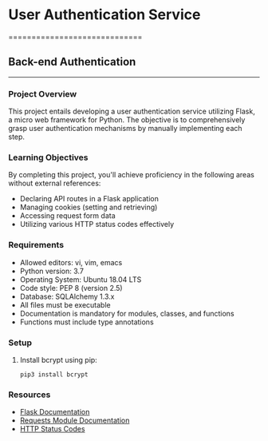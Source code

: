 # User Authentication Service
=============================

## Back-end Authentication
-------------------------

### Project Overview

This project entails developing a user authentication service utilizing Flask, a micro web framework for Python. The objective is to comprehensively grasp user authentication mechanisms by manually implementing each step.

### Learning Objectives

By completing this project, you'll achieve proficiency in the following areas without external references:

- Declaring API routes in a Flask application
- Managing cookies (setting and retrieving)
- Accessing request form data
- Utilizing various HTTP status codes effectively

### Requirements

- Allowed editors: vi, vim, emacs
- Python version: 3.7
- Operating System: Ubuntu 18.04 LTS
- Code style: PEP 8 (version 2.5)
- Database: SQLAlchemy 1.3.x
- All files must be executable
- Documentation is mandatory for modules, classes, and functions
- Functions must include type annotations

### Setup

1. Install bcrypt using pip:
   ```
   pip3 install bcrypt
   ```

### Resources

- [Flask Documentation](https://flask.palletsprojects.com/)  
- [Requests Module Documentation](https://docs.python-requests.org/en/latest/)  
- [HTTP Status Codes](https://www.restapitutorial.com/httpstatuscodes.html)  
